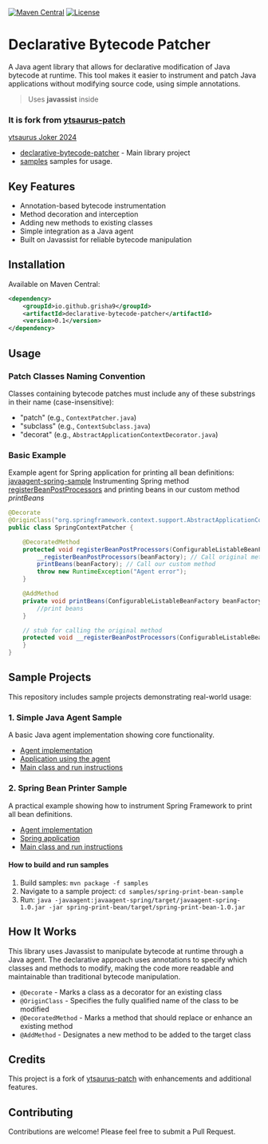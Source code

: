 [![Maven Central](https://img.shields.io/maven-central/v/io.github.grisha9/declarative-bytecode-patcher.svg)](https://search.maven.org/artifact/io.github.grisha9/declarative-bytecode-patcher)
[![License](https://img.shields.io/github/license/grisha9/declarative-bytecode-patcher)](LICENSE)

# Declarative Bytecode Patcher

A Java agent library that allows for declarative modification of Java bytecode at runtime. This tool makes it easier to instrument and patch Java applications without modifying source code, using simple annotations.

> Uses **javassist** inside

### It is fork from [ytsaurus-patch](https://github.com/ytsaurus/ytsaurus-spyt/blob/main/spark-patch/src/main/java/tech/ytsaurus/spyt/patch/)

[ytsaurus Joker 2024](https://vkvideo.ru/playlist/-796_56/video-796_456240553)

- [declarative-bytecode-patcher](.) - Main library project
- [samples](samples) samples for usage.

## Key Features

- Annotation-based bytecode instrumentation
- Method decoration and interception
- Adding new methods to existing classes
- Simple integration as a Java agent
- Built on Javassist for reliable bytecode manipulation

## Installation

Available on Maven Central:

```xml
<dependency>
    <groupId>io.github.grisha9</groupId>
    <artifactId>declarative-bytecode-patcher</artifactId>
    <version>0.1</version>
</dependency>
```

## Usage

### Patch Classes Naming Convention

Classes containing bytecode patches must include any of these substrings in their name (case-insensitive):

- "patch" (e.g., `ContextPatcher.java`)
- "subclass" (e.g., `ContextSubclass.java`)
- "decorat" (e.g., `AbstractApplicationContextDecorator.java`)

### Basic Example

Example agent for Spring application for printing all bean definitions: [javaagent-spring-sample](samples/spring-print-bean-sample/javaagent-spring)
Instrumenting Spring method [registerBeanPostProcessors](https://github.com/spring-projects/spring-framework/blob/3.0.x/org.springframework.context/src/main/java/org/springframework/context/support/AbstractApplicationContext.java#L410) and printing beans in our custom method _printBeans_

```java
@Decorate
@OriginClass("org.springframework.context.support.AbstractApplicationContext")
public class SpringContextPatcher {

    @DecoratedMethod
    protected void registerBeanPostProcessors(ConfigurableListableBeanFactory beanFactory) {
        __registerBeanPostProcessors(beanFactory); // Call original method
        printBeans(beanFactory); // Call our custom method
        throw new RuntimeException("Agent error");
    }

    @AddMethod
    private void printBeans(ConfigurableListableBeanFactory beanFactory) {
        //print beans
    }

    // stub for calling the original method
    protected void __registerBeanPostProcessors(ConfigurableListableBeanFactory beanFactory) {
    }
}
```

## Sample Projects

This repository includes sample projects demonstrating real-world usage:

### 1. Simple Java Agent Sample

A basic Java agent implementation showing core functionality.

- [Agent implementation](samples/simple-java-sample/javaagent-simple)
- [Application using the agent](samples/simple-java-sample/javaagent-simple-app)
- [Main class and run instructions](samples/simple-java-sample/javaagent-simple-app/src/main/java/com/example/AppSample.java)

### 2. Spring Bean Printer Sample

A practical example showing how to instrument Spring Framework to print all bean definitions.

- [Agent implementation](samples/spring-print-bean-sample/javaagent-spring)
- [Spring application](samples/spring-print-bean-sample/spring-print-bean)
- [Main class and run instructions](samples/spring-print-bean-sample/spring-print-bean/src/main/java/org/springframework/sample/Application.java)

#### How to build and run samples

1. Build samples: `mvn package -f samples`
2. Navigate to a sample project: `cd samples/spring-print-bean-sample`
3. Run: `java -javaagent:javaagent-spring/target/javaagent-spring-1.0.jar -jar spring-print-bean/target/spring-print-bean-1.0.jar`

## How It Works

This library uses Javassist to manipulate bytecode at runtime through a Java agent. The declarative approach uses annotations to specify which classes and methods to modify, making the code more readable and maintainable than traditional bytecode manipulation.

- `@Decorate` - Marks a class as a decorator for an existing class
- `@OriginClass` - Specifies the fully qualified name of the class to be modified
- `@DecoratedMethod` - Marks a method that should replace or enhance an existing method
- `@AddMethod` - Designates a new method to be added to the target class

## Credits

This project is a fork of [ytsaurus-patch](https://github.com/ytsaurus/ytsaurus-spyt/blob/main/spark-patch/src/main/java/tech/ytsaurus/spyt/patch/) with enhancements and additional features.

## Contributing

Contributions are welcome! Please feel free to submit a Pull Request.